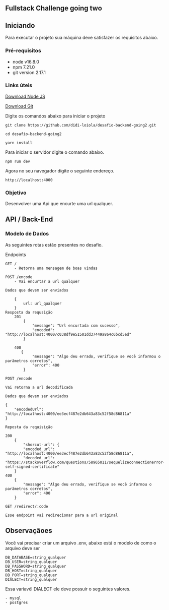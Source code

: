 ## Fullstack Challenge going two

## Iniciando 

Para executar o projeto sua máquina deve satisfazer os requisitos abaixo.

### Pré-requisitos

- node v16.8.0
- npm 7.21.0
- git version 2.17.1

### Links úteis

<a href="https://nodejs.org/en/">Download Node JS</a>

<a href="https://git-scm.com/book/en/v2/Getting-Started-Installing-Git">Download Git</a>

Digite os comandos abaixo para iniciar o projeto

    git clone https://github.com/didi-loiola/desafio-backend-going2.git

    cd desafio-backend-going2

    yarn install

Para iniciar o servidor digite o comando abaixo.

    npm run dev

Agora no seu navegador digite o seguinte endereço.

    http://localhost:4000

### Objetivo

Desenvolver uma Api que encurte uma url qualquer.

## API / Back-End

### Modelo de Dados

As seguintes rotas estão presentes no desafio.

Endpoints
    
    GET / 
        - Retorna uma mensagem de boas vindas

    POST /encode
        - Vai encurtar a url qualquer
    
    Dados que devem ser enviados

        {
            url: url_qualquer
        }
    Resposta da requsição
        201
            {
                "message": "Url encurtada com sucesso",
                "encoded": "http://localhost:4000/c038df9e51501dd37449a864c6bcd5ed"
            }

        400
           {
                "message": "Algo deu errado, verifique se você informou o parâmetros corretos",
                "error": 400
            }

    POST /encode

    Vai retorna a url decodificada

    Dados que devem ser enviados
    
    {
        "encodedUrl": "http://localhost:4000/ee3ecf487e2db643a83c52f58d86811a"
    }

    Reposta da requisição
    
    200
        {
            "shorcut-url": {
            "encoded_url": "http://localhost:4000/ee3ecf487e2db643a83c52f58d86811a",
            "decoded_url": "https://stackoverflow.com/questions/58965011/sequelizeconnectionerror-self-signed-certificate"
        }
    400
        {
            "message": "Algo deu errado, verifique se você informou o parâmetros corretos",
            "error": 400
        }
    
    GET /redirect/:code
    
    Esse endpoint vai redirecionar para a url original

## Observaçãoes

Você vai precisar criar um arquivo .env, abaixo está o modelo de como o arquivo deve ser

    DB_DATABASE=string_qualquer
    DB_USER=string_qualquer
    DB_PASSWORD=string_qualquer
    DB_HOST=string_qualquer
    DB_PORT=string_qualquer
    DIALECT=string_qualquer 

Essa variavél DIALECT ele deve possuir o seguintes valores.

    - mysql
    - postgres